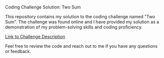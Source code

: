 Coding Challenge Solution: Two Sum

This repository contains my solution to the coding challenge named "Two Sum". The challenge was found online and I have provided my solution as a demonstration of my problem-solving skills and coding proficiency.

[Link to Challenge Description](https://leetcode.com/problems/two-sum/description/)

Feel free to review the code and reach out to me if you have any questions or feedback.
